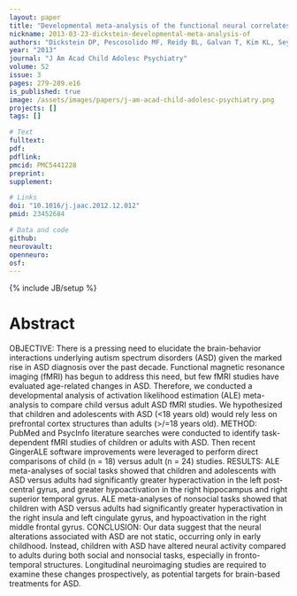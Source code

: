```yaml
---
layout: paper
title: "Developmental meta-analysis of the functional neural correlates of autism spectrum disorders."
nickname: 2013-03-23-dickstein-developmental-meta-analysis-of
authors: "Dickstein DP, Pescosolido MF, Reidy BL, Galvan T, Kim KL, Seymour KE, Laird AR, Di Martino A, Barrett RP"
year: "2013"
journal: "J Am Acad Child Adolesc Psychiatry"
volume: 52
issue: 3
pages: 279-289.e16
is_published: true
image: /assets/images/papers/j-am-acad-child-adolesc-psychiatry.png
projects: []
tags: []

# Text
fulltext:
pdf:
pdflink:
pmcid: PMC5441228
preprint:
supplement:

# Links
doi: "10.1016/j.jaac.2012.12.012"
pmid: 23452684

# Data and code
github:
neurovault:
openneuro:
osf:
---
```

{% include JB/setup %}

# Abstract

OBJECTIVE: There is a pressing need to elucidate the brain-behavior interactions underlying autism spectrum disorders (ASD) given the marked rise in ASD diagnosis over the past decade. Functional magnetic resonance imaging (fMRI) has begun to address this need, but few fMRI studies have evaluated age-related changes in ASD. Therefore, we conducted a developmental analysis of activation likelihood estimation (ALE) meta-analysis to compare child versus adult ASD fMRI studies. We hypothesized that children and adolescents with ASD (<18 years old) would rely less on prefrontal cortex structures than adults (>/=18 years old). METHOD: PubMed and PsycInfo literature searches were conducted to identify task-dependent fMRI studies of children or adults with ASD. Then recent GingerALE software improvements were leveraged to perform direct comparisons of child (n = 18) versus adult (n = 24) studies. RESULTS: ALE meta-analyses of social tasks showed that children and adolescents with ASD versus adults had significantly greater hyperactivation in the left post-central gyrus, and greater hypoactivation in the right hippocampus and right superior temporal gyrus. ALE meta-analyses of nonsocial tasks showed that children with ASD versus adults had significantly greater hyperactivation in the right insula and left cingulate gyrus, and hypoactivation in the right middle frontal gyrus. CONCLUSION: Our data suggest that the neural alterations associated with ASD are not static, occurring only in early childhood. Instead, children with ASD have altered neural activity compared to adults during both social and nonsocial tasks, especially in fronto-temporal structures. Longitudinal neuroimaging studies are required to examine these changes prospectively, as potential targets for brain-based treatments for ASD.
